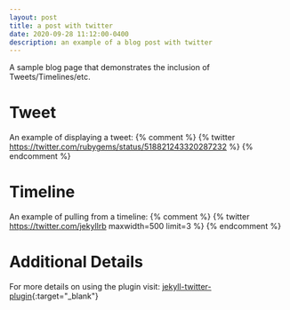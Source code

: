 ```yaml
---
layout: post
title: a post with twitter
date: 2020-09-28 11:12:00-0400
description: an example of a blog post with twitter
---
```

A sample blog page that demonstrates the inclusion of Tweets/Timelines/etc.

# Tweet
An example of displaying a tweet:
{% comment %}
{% twitter https://twitter.com/rubygems/status/518821243320287232 %}
{% endcomment %}
# Timeline
An example of pulling from a timeline:
{% comment %}
{% twitter https://twitter.com/jekyllrb maxwidth=500 limit=3 %}
{% endcomment %}
# Additional Details
For more details on using the plugin visit: [jekyll-twitter-plugin](https://github.com/rob-murray/jekyll-twitter-plugin){:target="\_blank"}
